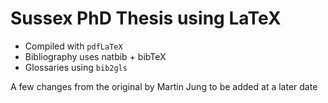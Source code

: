 # Sussex PhD Thesis using LaTeX

- Compiled with `pdfLaTeX`
- Bibliography uses natbib + bibTeX
- Glossaries using `bib2gls`

A few changes from the original by Martin Jung to be added at a later date
